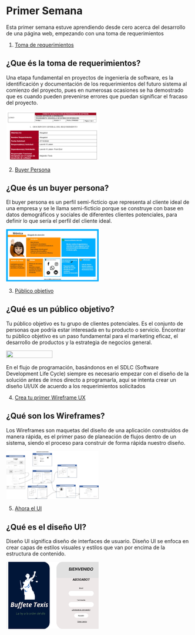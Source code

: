 # Primer Semana

<p>Esta primer semana estuve aprendiendo desde cero acerca del desarrollo de una página web, empezando con una toma de requerimientos</p>

1. [Toma de requerimientos](https://github.com/IIDarkTexII/Practicas-Front-End/blob/main/Semana%201%20-%20Aprendiendo%20lo%20basico/1.-Toma%20de%20Requerimientos.pdf)

<h2> ¿Que és la toma de requerimientos?</h2>
<p> Una etapa fundamental en proyectos de ingeniería de software, es la identificación y documentación de los requerimientos del futuro sistema al comienzo del proyecto, pues en numerosas ocasiones se ha demostrado que es cuando pueden prevenirse errores que puedan significar el fracaso del proyecto. </p>

<img src="https://github.com/IIDarkTexII/Practicas-Front-End/blob/main/Semana%201%20-%20Aprendiendo%20lo%20basico/IMG/Toma%20de%20requerimientos.png" width="50%" height= "50%">

2. [Buyer Persona](https://github.com/IIDarkTexII/Practicas-Front-End/blob/main/Semana%201%20-%20Aprendiendo%20lo%20basico/Buyer%20Persona.jpg)

<h2> ¿Que és un buyer persona?</h2>
<p> El buyer persona es un perfil semi-ficticio que representa al cliente ideal de una empresa y se le llama semi-ficticio porque se construye con base en datos demográficos y sociales de diferentes clientes potenciales, para definir lo que sería el perfil del cliente ideal. </p>

<img src="https://github.com/IIDarkTexII/Practicas-Front-End/blob/main/Semana%201%20-%20Aprendiendo%20lo%20basico/Buyer%20Persona.jpg" width="50%" height= "50%">

3. [Público objetivo](https://github.com/IIDarkTexII/Practicas-Front-End/blob/main/Semana%201%20-%20Aprendiendo%20lo%20basico/P%C3%BAblico%20objetivo.jpg)
<h2> ¿Qué es un público objetivo?</h2>
<p> Tu público objetivo es tu grupo de clientes potenciales. Es el conjunto de personas que podría estar interesada en tu producto o servicio. Encontrar tu público objetivo es un paso fundamental para el marketing eficaz, el desarrollo de productos y la estrategia de negocios general. </p>

<img src="https://github.com/IIDarkTexII/Practicas-Front-End/blob/main/Semana%201%20-%20Aprendiendo%20lo%20basico/P%C3%BAblico%20objetivo.jpg" width="50%" height= "50%">

<p>En el flujo de programación, basándonos en el SDLC (Software Development Life Cycle) siempre es necesario empezar con el diseño de la solución antes de irnos directo a programarla, aquí se intenta crear un diseño UI/UX de acuerdo a los requerimientos solicitados</p>

4. [Crea tu primer Wireframe UX](https://github.com/IIDarkTexII/Practicas-Front-End/blob/main/Semana%201%20-%20Aprendiendo%20lo%20basico/Wireframe%20Abogabot.jpg)
<h2> ¿Qué son los Wireframes?</h2>
<p> Los Wireframes son maquetas del diseño de una aplicación construídos de manera rápida, es el primer paso de planeación de flujos dentro de un sistema, siendo el proceso para construir de forma rápida nuestro diseño.</p>

<img src="https://github.com/IIDarkTexII/Practicas-Front-End/blob/main/Semana%201%20-%20Aprendiendo%20lo%20basico/Wireframe%20Abogabot.jpg" width="50%" height= "50%">

5. [Ahora el UI](https://github.com/IIDarkTexII/Practicas-Front-End/blob/main/Semana%201%20-%20Aprendiendo%20lo%20basico/UI%20Abogabot.png)
<h2> ¿Qué es el diseño UI?</h2>
<p> Diseño UI significa diseño de interfaces de usuario.
Diseño UI se enfoca en crear capas de estilos visuales y estilos que van por encima de la estructura de contenido.</p>

<img src="https://github.com/IIDarkTexII/Practicas-Front-End/blob/main/Semana%201%20-%20Aprendiendo%20lo%20basico/UI%20Abogabot.png" width="50%" height= "50%">
